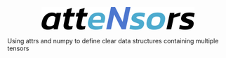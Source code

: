 <p align="center">
    <picture>
        <img src="./docs/_static/logo.png" alt="attensors" />
    </picture>
</p>

Using attrs and numpy to define clear data structures containing multiple tensors
